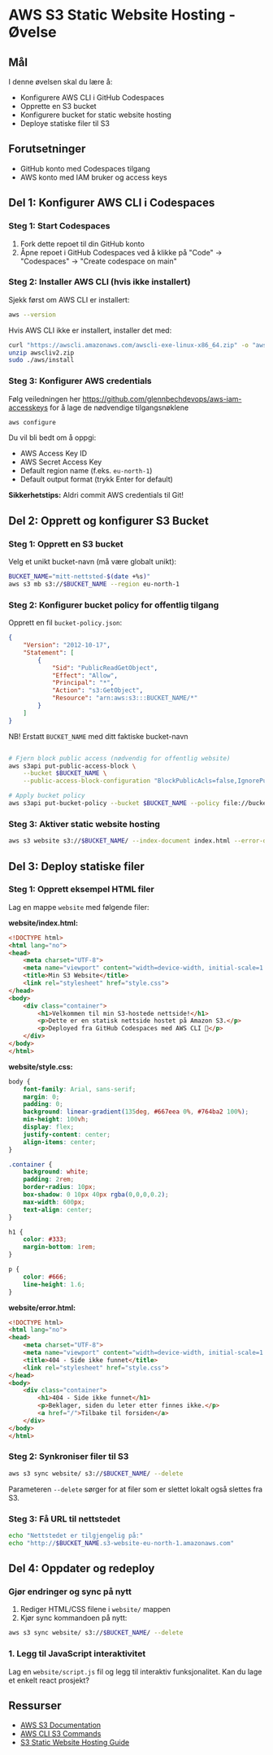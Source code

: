 # AWS S3 Static Website Hosting - Øvelse

## Mål
I denne øvelsen skal du lære å:
- Konfigurere AWS CLI i GitHub Codespaces
- Opprette en S3 bucket
- Konfigurere bucket for static website hosting
- Deploye statiske filer til S3

## Forutsetninger
- GitHub konto med Codespaces tilgang
- AWS konto med IAM bruker og access keys

## Del 1: Konfigurer AWS CLI i Codespaces

### Steg 1: Start Codespaces
1. Fork dette repoet til din GitHub konto
2. Åpne repoet i GitHub Codespaces ved å klikke på "Code" → "Codespaces" → "Create codespace on main"

### Steg 2: Installer AWS CLI (hvis ikke installert)
Sjekk først om AWS CLI er installert:
```bash
aws --version
```

Hvis AWS CLI ikke er installert, installer det med:
```bash
curl "https://awscli.amazonaws.com/awscli-exe-linux-x86_64.zip" -o "awscliv2.zip"
unzip awscliv2.zip
sudo ./aws/install
```

### Steg 3: Konfigurer AWS credentials

Følg veiledningen her https://github.com/glennbechdevops/aws-iam-accesskeys for å lage de nødvendige tilgangsnøklene 

```bash
aws configure
```

Du vil bli bedt om å oppgi:
- AWS Access Key ID
- AWS Secret Access Key
- Default region name (f.eks. `eu-north-1`)
- Default output format (trykk Enter for default)

**Sikkerhetstips:** Aldri commit AWS credentials til Git!

## Del 2: Opprett og konfigurer S3 Bucket

### Steg 1: Opprett en S3 bucket
Velg et unikt bucket-navn (må være globalt unikt):
```bash
BUCKET_NAME="mitt-nettsted-$(date +%s)"
aws s3 mb s3://$BUCKET_NAME --region eu-north-1
```

### Steg 2: Konfigurer bucket policy for offentlig tilgang
Opprett en fil `bucket-policy.json`:
```json
{
    "Version": "2012-10-17",
    "Statement": [
        {
            "Sid": "PublicReadGetObject",
            "Effect": "Allow",
            "Principal": "*",
            "Action": "s3:GetObject",
            "Resource": "arn:aws:s3:::BUCKET_NAME/*"
        }
    ]
}
```

NB! Erstatt `BUCKET_NAME` med ditt faktiske bucket-navn 

```bash

# Fjern block public access (nødvendig for offentlig website)
aws s3api put-public-access-block \
    --bucket $BUCKET_NAME \
    --public-access-block-configuration "BlockPublicAcls=false,IgnorePublicAcls=false,BlockPublicPolicy=false,RestrictPublicBuckets=false"

# Apply bucket policy
aws s3api put-bucket-policy --bucket $BUCKET_NAME --policy file://bucket-policy.json
```

### Steg 3: Aktiver static website hosting
```bash
aws s3 website s3://$BUCKET_NAME/ --index-document index.html --error-document error.html
```

## Del 3: Deploy statiske filer

### Steg 1: Opprett eksempel HTML filer
Lag en mappe `website` med følgende filer:

**website/index.html:**
```html
<!DOCTYPE html>
<html lang="no">
<head>
    <meta charset="UTF-8">
    <meta name="viewport" content="width=device-width, initial-scale=1.0">
    <title>Min S3 Website</title>
    <link rel="stylesheet" href="style.css">
</head>
<body>
    <div class="container">
        <h1>Velkommen til min S3-hostede nettside!</h1>
        <p>Dette er en statisk nettside hostet på Amazon S3.</p>
        <p>Deployed fra GitHub Codespaces med AWS CLI 🚀</p>
    </div>
</body>
</html>
```

**website/style.css:**
```css
body {
    font-family: Arial, sans-serif;
    margin: 0;
    padding: 0;
    background: linear-gradient(135deg, #667eea 0%, #764ba2 100%);
    min-height: 100vh;
    display: flex;
    justify-content: center;
    align-items: center;
}

.container {
    background: white;
    padding: 2rem;
    border-radius: 10px;
    box-shadow: 0 10px 40px rgba(0,0,0,0.2);
    max-width: 600px;
    text-align: center;
}

h1 {
    color: #333;
    margin-bottom: 1rem;
}

p {
    color: #666;
    line-height: 1.6;
}
```

**website/error.html:**
```html
<!DOCTYPE html>
<html lang="no">
<head>
    <meta charset="UTF-8">
    <meta name="viewport" content="width=device-width, initial-scale=1.0">
    <title>404 - Side ikke funnet</title>
    <link rel="stylesheet" href="style.css">
</head>
<body>
    <div class="container">
        <h1>404 - Side ikke funnet</h1>
        <p>Beklager, siden du leter etter finnes ikke.</p>
        <a href="/">Tilbake til forsiden</a>
    </div>
</body>
</html>
```

### Steg 2: Synkroniser filer til S3
```bash
aws s3 sync website/ s3://$BUCKET_NAME/ --delete
```

Parameteren `--delete` sørger for at filer som er slettet lokalt også slettes fra S3.

### Steg 3: Få URL til nettstedet
```bash
echo "Nettstedet er tilgjengelig på:"
echo "http://$BUCKET_NAME.s3-website-eu-north-1.amazonaws.com"
```

## Del 4: Oppdater og redeploy

### Gjør endringer og sync på nytt
1. Rediger HTML/CSS filene i `website/` mappen
2. Kjør sync kommandoen på nytt:
```bash
aws s3 sync website/ s3://$BUCKET_NAME/ --delete
```

### 1. Legg til JavaScript interaktivitet
Lag en `website/script.js` fil og legg til interaktiv funksjonalitet. Kan du lage et enkelt react prosjekt?

## Ressurser
- [AWS S3 Documentation](https://docs.aws.amazon.com/s3/)
- [AWS CLI S3 Commands](https://docs.aws.amazon.com/cli/latest/reference/s3/)
- [S3 Static Website Hosting Guide](https://docs.aws.amazon.com/AmazonS3/latest/userguide/WebsiteHosting.html)
